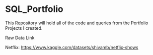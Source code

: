# SQL_Portfolio
This Repository will hold all of the code and queries from the Portfolio Projects I created.

Raw Data Link

Netflix: https://www.kaggle.com/datasets/shivamb/netflix-shows
